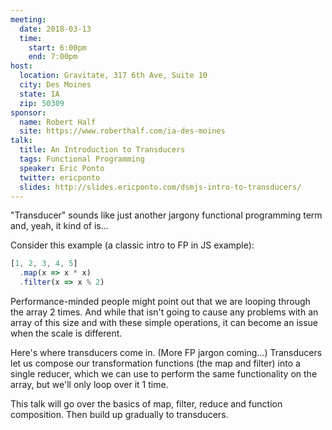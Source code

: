 ```yaml
---
meeting:
  date: 2018-03-13
  time:
    start: 6:00pm
    end: 7:00pm
host:
  location: Gravitate, 317 6th Ave, Suite 10
  city: Des Moines
  state: IA
  zip: 50309
sponsor:
  name: Robert Half
  site: https://www.roberthalf.com/ia-des-moines
talk: 
  title: An Introduction to Transducers
  tags: Functional Programming
  speaker: Eric Ponto
  twitter: ericponto
  slides: http://slides.ericponto.com/dsmjs-intro-to-transducers/
---
```


"Transducer" sounds like just another jargony functional programming term and,
yeah, it kind of is...

Consider this example (a classic intro to FP in JS example):

```js
[1, 2, 3, 4, 5]
  .map(x => x * x)
  .filter(x => x % 2)
```

Performance-minded people might point out that we are looping through the array 2
times. And while that isn't going to cause any problems with an array of this size
and with these simple operations, it can become an issue when the scale is different.

Here's where transducers come in. (More FP jargon coming...) Transducers let us
compose our transformation functions (the map and filter) into a single reducer,
which we can use to perform the same functionality on the array, but we'll only
loop over it 1 time.

This talk will go over the basics of map, filter, reduce and function composition.
Then build up gradually to transducers.
